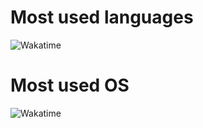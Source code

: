 # Most used languages
![Wakatime](https://wakatime.com/share/@018bb57a-4cdc-4af2-9c62-13e7e280fbe7/34e65f19-d7ff-4010-9050-c721a0fdcbc9.svg)

# Most used OS
![Wakatime](https://wakatime.com/share/@018bb57a-4cdc-4af2-9c62-13e7e280fbe7/e77f279c-2c4d-4e57-b27d-f33d6745cf8e.svg)
